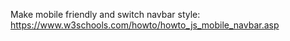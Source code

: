 Make mobile friendly and switch navbar style: https://www.w3schools.com/howto/howto_js_mobile_navbar.asp
